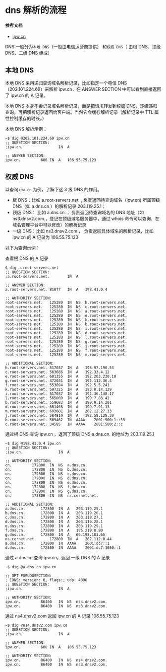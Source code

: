 # dns 解析的流程

#### 参考文档

- [ipw.cn](https://ipw.cn/dns/)

DNS 一般分为`本地 DNS`（一般由电信运营商提供） 和`权威 DNS`（ 由根 DNS、顶级 DNS、二级 DNS 组成）

## 本地 DNS

本地 DNS 采用递归查询域名解析记录，比如指定一个电信 DNS（202.101.224.69）来解析 ipw.cn，在 ANSWER SECTION 中可以看到直接返回了 ipw.cn 的 A 记录。

本地 DNS 本身不会记录域名解析记录，而是把请求转发到权威 DNS，逐级递归查询，再把解析记录返回给客户端。当然它会缓存解析记录（解析记录中 TTL 属性控制缓存的时长。）

本地 DNS 解析示例：

```shell
~$ dig @202.101.224.69 ipw.cn
;; QUESTION SECTION:
;ipw.cn.				IN	A

;; ANSWER SECTION:
ipw.cn.			600	IN	A	106.55.75.123
```

## 权威 DNS

以查询`ipw.cn` 为例，了解下这 3 级 DNS 的作用。

- 根 DNS：比如 a.root-servers.net. , 负责返回待查询域名（ipw.cn) 所属顶级 DNS（如 a.dns.cn.）的解析记录 203.119.25.1；
- 顶级 DNS： 比如 a.dns.cn. ，负责返回待查询域名的 DNS 地址（如 ns3.dnsv2.com.，登记在顶级域名服务器中，通过 whois 命令可以查询，在域名管理平台中可以修改）的解析记录
- 一级 DNS：比如 ns3.dnsv2.com.， 负责返回具体域名的解析记录，比如 ipw.cn 的 A 记录为 106.55.75.123

以下为查询示例：

查看根 DNS 的 A 记录

```shell
$ dig a.root-servers.net
;; QUESTION SECTION:
;a.root-servers.net.		IN	A

;; ANSWER SECTION:
a.root-servers.net.	81077	IN	A	198.41.0.4

;; AUTHORITY SECTION:
root-servers.net.	125280	IN	NS	h.root-servers.net.
root-servers.net.	125280	IN	NS	c.root-servers.net.
root-servers.net.	125280	IN	NS	a.root-servers.net.
root-servers.net.	125280	IN	NS	e.root-servers.net.
root-servers.net.	125280	IN	NS	k.root-servers.net.
root-servers.net.	125280	IN	NS	b.root-servers.net.
root-servers.net.	125280	IN	NS	i.root-servers.net.
root-servers.net.	125280	IN	NS	d.root-servers.net.
root-servers.net.	125280	IN	NS	l.root-servers.net.
root-servers.net.	125280	IN	NS	g.root-servers.net.
root-servers.net.	125280	IN	NS	j.root-servers.net.
root-servers.net.	125280	IN	NS	f.root-servers.net.
root-servers.net.	125280	IN	NS	m.root-servers.net.

;; ADDITIONAL SECTION:
h.root-servers.net.	517037	IN	A	198.97.190.53
c.root-servers.net.	563686	IN	A	192.33.4.12
e.root-servers.net.	601355	IN	A	192.203.230.10
g.root-servers.net.	472031	IN	A	192.112.36.4
f.root-servers.net.	553894	IN	A	192.5.5.241
k.root-servers.net.	597325	IN	A	193.0.14.129
i.root-servers.net.	517037	IN	A	192.36.148.17
l.root-servers.net.	565009	IN	A	199.7.83.42
b.root-servers.net.	559683	IN	A	199.9.14.201
d.root-servers.net.	601468	IN	A	199.7.91.13
m.root-servers.net.	603681	IN	A	202.12.27.33
j.root-servers.net.	584819	IN	A	192.58.128.30
h.root-servers.net.	569462	IN	AAAA	2001:500:1::53
c.root-servers.net.	34585	IN	AAAA	2001:500:2::c
```

通过根 DNS 查询 ipw.cn ，返回了顶级 DNS a.dns.cn. 的地址为 203.119.25.1

```shell
~$ dig @198.41.0.4 ipw.cn
;; QUESTION SECTION:
;ipw.cn.				IN	A

;; AUTHORITY SECTION:
cn.			172800	IN	NS	a.dns.cn.
cn.			172800	IN	NS	b.dns.cn.
cn.			172800	IN	NS	c.dns.cn.
cn.			172800	IN	NS	d.dns.cn.
cn.			172800	IN	NS	e.dns.cn.
cn.			172800	IN	NS	f.dns.cn.
cn.			172800	IN	NS	g.dns.cn.
cn.			172800	IN	NS	ns.cernet.net.

;; ADDITIONAL SECTION:
a.dns.cn.		172800	IN	A	203.119.25.1
b.dns.cn.		172800	IN	A	203.119.26.1
c.dns.cn.		172800	IN	A	203.119.27.1
d.dns.cn.		172800	IN	A	203.119.28.1
e.dns.cn.		172800	IN	A	203.119.29.1
f.dns.cn.		172800	IN	A	195.219.8.90
g.dns.cn.		172800	IN	A	66.198.183.65
ns.cernet.net.		172800	IN	A	202.112.0.44
a.dns.cn.		172800	IN	AAAA	2001:dc7::1
d.dns.cn.		172800	IN	AAAA	2001:dc7:1000::1
```

通过 a.dns.cn 查询 ipw.cn，返回 一级 DNS 的 A 记录

```shell
~$ dig @a.dns.cn ipw.cn

;; OPT PSEUDOSECTION:
; EDNS: version: 0, flags:; udp: 4096
;; QUESTION SECTION:
;ipw.cn.				IN	A

;; AUTHORITY SECTION:
ipw.cn.			86400	IN	NS	ns4.dnsv2.com.
ipw.cn.			86400	IN	NS	ns3.dnsv2.com.
```

通过 ns4.dnsv2.com 返回 ipw.cn 的 A 记录 106.55.75.123

```shell
~$ dig @ns4.dnsv2.com ipw.cn
;; QUESTION SECTION:
;ipw.cn.				IN	A

;; ANSWER SECTION:
ipw.cn.			600	IN	A	106.55.75.123

;; AUTHORITY SECTION:
ipw.cn.			86400	IN	NS	ns4.dnsv2.com.
ipw.cn.			86400	IN	NS	ns3.dnsv2.com.
```
